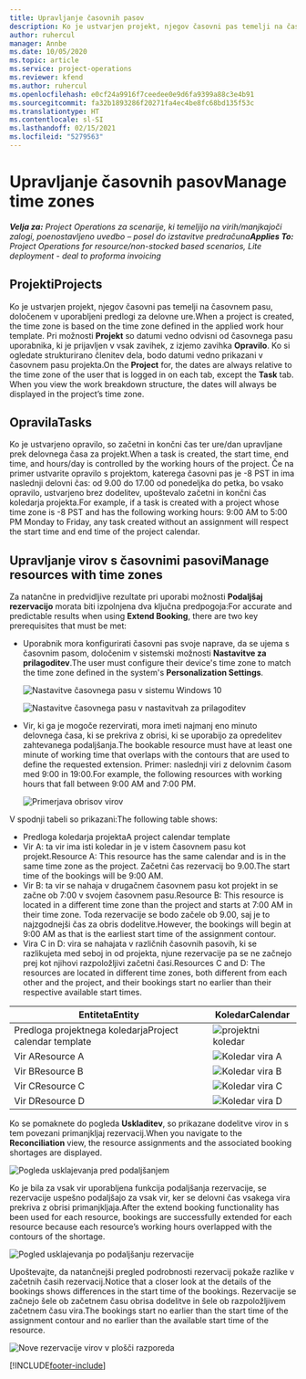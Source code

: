 ```yaml
---
title: Upravljanje časovnih pasov
description: Ko je ustvarjen projekt, njegov časovni pas temelji na časovnem pasu, določenem v uporabljeni predlogi za delovne ure.
author: ruhercul
manager: Annbe
ms.date: 10/05/2020
ms.topic: article
ms.service: project-operations
ms.reviewer: kfend
ms.author: ruhercul
ms.openlocfilehash: e0cf24a9916f7ceedee0e9d6fa9399a88c3e4b91
ms.sourcegitcommit: fa32b1893286f20271fa4ec4be8fc68bd135f53c
ms.translationtype: HT
ms.contentlocale: sl-SI
ms.lasthandoff: 02/15/2021
ms.locfileid: "5279563"
---
```

# <a name="manage-time-zones"></a><span data-ttu-id="826dd-103">Upravljanje časovnih pasov</span><span class="sxs-lookup"><span data-stu-id="826dd-103">Manage time zones</span></span>

<span data-ttu-id="826dd-104">_**Velja za:** Project Operations za scenarije, ki temeljijo na virih/manjkajoči zalogi, poenostavljeno uvedbo – posel do izstavitve predračuna_</span><span class="sxs-lookup"><span data-stu-id="826dd-104">_**Applies To:** Project Operations for resource/non-stocked based scenarios, Lite deployment - deal to proforma invoicing_</span></span>


## <a name="projects"></a><span data-ttu-id="826dd-105">Projekti</span><span class="sxs-lookup"><span data-stu-id="826dd-105">Projects</span></span>

<span data-ttu-id="826dd-106">Ko je ustvarjen projekt, njegov časovni pas temelji na časovnem pasu, določenem v uporabljeni predlogi za delovne ure.</span><span class="sxs-lookup"><span data-stu-id="826dd-106">When a project is created, the time zone is based on the time zone defined in the applied work hour template.</span></span> <span data-ttu-id="826dd-107">Pri možnosti **Projekt** so datumi vedno odvisni od časovnega pasu uporabnika, ki je prijavljen v vsak zavihek, z izjemo zavihka **Opravilo**. Ko si ogledate strukturirano členitev dela, bodo datumi vedno prikazani v časovnem pasu projekta.</span><span class="sxs-lookup"><span data-stu-id="826dd-107">On the **Project** for, the dates are always relative to the time zone of the user that is logged in on each tab, except the **Task** tab. When you view the work breakdown structure, the dates will always be displayed in the project’s time zone.</span></span>

## <a name="tasks"></a><span data-ttu-id="826dd-108">Opravila</span><span class="sxs-lookup"><span data-stu-id="826dd-108">Tasks</span></span>

<span data-ttu-id="826dd-109">Ko je ustvarjeno opravilo, so začetni in končni čas ter ure/dan upravljane prek delovnega časa za projekt.</span><span class="sxs-lookup"><span data-stu-id="826dd-109">When a task is created, the start time, end time, and hours/day is controlled by the working hours of the project.</span></span> <span data-ttu-id="826dd-110">Če na primer ustvarite opravilo s projektom, katerega časovni pas je -8 PST in ima naslednji delovni čas: od 9.00 do 17.00 od ponedeljka do petka, bo vsako opravilo, ustvarjeno brez dodelitev, upoštevalo začetni in končni čas koledarja projekta.</span><span class="sxs-lookup"><span data-stu-id="826dd-110">For example, if a task is created with a project whose time zone is -8 PST and has the following working hours: 9:00 AM to 5:00 PM Monday to Friday, any task created without an assignment will respect the start time and end time of the project calendar.</span></span>

## <a name="manage-resources-with-time-zones"></a><span data-ttu-id="826dd-111">Upravljanje virov s časovnimi pasovi</span><span class="sxs-lookup"><span data-stu-id="826dd-111">Manage resources with time zones</span></span>

<span data-ttu-id="826dd-112">Za natančne in predvidljive rezultate pri uporabi možnosti **Podaljšaj rezervacijo** morata biti izpolnjena dva ključna predpogoja:</span><span class="sxs-lookup"><span data-stu-id="826dd-112">For accurate and predictable results when using **Extend Booking**, there are two key prerequisites that must be met:</span></span>  

- <span data-ttu-id="826dd-113">Uporabnik mora konfigurirati časovni pas svoje naprave, da se ujema s časovnim pasom, določenim v sistemski možnosti **Nastavitve za prilagoditev**.</span><span class="sxs-lookup"><span data-stu-id="826dd-113">The user must configure their device's time zone to match the time zone defined in the system's **Personalization Settings**.</span></span>
 
  ![Nastavitve časovnega pasu v sistemu Windows 10](media/reconcile-assignments-03.png)

  ![Nastavitve časovnega pasu v nastavitvah za prilagoditev](media/reconcile-assignments-04.png)
 
- <span data-ttu-id="826dd-116">Vir, ki ga je mogoče rezervirati, mora imeti najmanj eno minuto delovnega časa, ki se prekriva z obrisi, ki se uporabijo za opredelitev zahtevanega podaljšanja.</span><span class="sxs-lookup"><span data-stu-id="826dd-116">The bookable resource must have at least one minute of working time that overlaps with the contours that are used to define the requested extension.</span></span> <span data-ttu-id="826dd-117">Primer: naslednji viri z delovnim časom med 9:00 in 19:00.</span><span class="sxs-lookup"><span data-stu-id="826dd-117">For example, the following resources with working hours that fall between 9:00 AM and 7:00 PM.</span></span> 

  ![Primerjava obrisov virov](media/reconcile-assignments-05.png)

<span data-ttu-id="826dd-119">V spodnji tabeli so prikazani:</span><span class="sxs-lookup"><span data-stu-id="826dd-119">The following table shows:</span></span>

- <span data-ttu-id="826dd-120">Predloga koledarja projekta</span><span class="sxs-lookup"><span data-stu-id="826dd-120">A project calendar template</span></span>
- <span data-ttu-id="826dd-121">Vir A: ta vir ima isti koledar in je v istem časovnem pasu kot projekt.</span><span class="sxs-lookup"><span data-stu-id="826dd-121">Resource A: This resource has the same calendar and is in the same time zone as the project.</span></span> <span data-ttu-id="826dd-122">Začetni čas rezervacij bo 9.00.</span><span class="sxs-lookup"><span data-stu-id="826dd-122">The start time of the bookings will be 9:00 AM.</span></span>
- <span data-ttu-id="826dd-123">Vir B: ta vir se nahaja v drugačnem časovnem pasu kot projekt in se začne ob 7:00 v svojem časovnem pasu.</span><span class="sxs-lookup"><span data-stu-id="826dd-123">Resource B: This resource is located in a different time zone than the project and starts at 7:00 AM in their time zone.</span></span> <span data-ttu-id="826dd-124">Toda rezervacije se bodo začele ob 9.00, saj je to najzgodnejši čas za obris dodelitve.</span><span class="sxs-lookup"><span data-stu-id="826dd-124">However, the bookings will begin at 9:00 AM as that is the earliest start time of the assignment contour.</span></span>
- <span data-ttu-id="826dd-125">Vira C in D: vira se nahajata v različnih časovnih pasovih, ki se razlikujeta med seboj in od projekta, njune rezervacije pa se ne začnejo prej kot njihovi razpoložljivi začetni časi.</span><span class="sxs-lookup"><span data-stu-id="826dd-125">Resources C and D: The resources are located in different time zones, both different from each other and the project, and their bookings start no earlier than their respective available start times.</span></span>

|<span data-ttu-id="826dd-126">Entiteta</span><span class="sxs-lookup"><span data-stu-id="826dd-126">Entity</span></span>  |<span data-ttu-id="826dd-127">Koledar</span><span class="sxs-lookup"><span data-stu-id="826dd-127">Calendar</span></span>  |
|-|-|
|<span data-ttu-id="826dd-128">Predloga projektnega koledarja</span><span class="sxs-lookup"><span data-stu-id="826dd-128">Project calendar template</span></span>   | ![projektni koledar](media/reconcile-assignments-06.png) |
|<span data-ttu-id="826dd-130">Vir A</span><span class="sxs-lookup"><span data-stu-id="826dd-130">Resource A</span></span>  | ![Koledar vira A](media/reconcile-assignments-06.png) |
|<span data-ttu-id="826dd-132">Vir B</span><span class="sxs-lookup"><span data-stu-id="826dd-132">Resource B</span></span>  |  ![Koledar vira B](media/reconcile-assignments-07.png) |
|<span data-ttu-id="826dd-134">Vir C</span><span class="sxs-lookup"><span data-stu-id="826dd-134">Resource C</span></span>  |  ![Koledar vira C](media/reconcile-assignments-08.png) |
|<span data-ttu-id="826dd-136">Vir D</span><span class="sxs-lookup"><span data-stu-id="826dd-136">Resource D</span></span>  | ![Koledar vira D](media/reconcile-assignments-09.png)  |
 
<span data-ttu-id="826dd-138">Ko se pomaknete do pogleda **Uskladitev**, so prikazane dodelitve virov in s tem povezani primanjkljaj rezervacij.</span><span class="sxs-lookup"><span data-stu-id="826dd-138">When you navigate to the **Reconciliation** view, the resource assignments and the associated booking shortages are displayed.</span></span>

![Pogleda usklajevanja pred podaljšanjem](media/reconcile-assignments-10.png)

<span data-ttu-id="826dd-140">Ko je bila za vsak vir uporabljena funkcija podaljšanja rezervacije, se rezervacije uspešno podaljšajo za vsak vir, ker se delovni čas vsakega vira prekriva z obrisi primanjkljaja.</span><span class="sxs-lookup"><span data-stu-id="826dd-140">After the extend booking functionality has been used for each resource, bookings are successfully extended for each resource because each resource’s working hours overlapped with the contours of the shortage.</span></span>

![Pogled usklajevanja po podaljšanju rezervacije](media/reconcile-assignments-11.png) 

<span data-ttu-id="826dd-142">Upoštevajte, da natančnejši pregled podrobnosti rezervacij pokaže razlike v začetnih časih rezervacij.</span><span class="sxs-lookup"><span data-stu-id="826dd-142">Notice that a closer look at the details of the bookings shows differences in the start time of the bookings.</span></span> <span data-ttu-id="826dd-143">Rezervacije se začnejo šele ob začetnem času obrisa dodelitve in šele ob razpoložljivem začetnem času vira.</span><span class="sxs-lookup"><span data-stu-id="826dd-143">The bookings start no earlier than the start time of the assignment contour and no earlier than the available start time of the resource.</span></span>

![Nove rezervacije virov v plošči razporeda](media/reconcile-assignments-12.png)


[!INCLUDE[footer-include](../includes/footer-banner.md)]